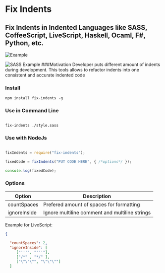# Fix Indents 
## Fix Indents in Indented Languages like SASS, CoffeeScript, LiveScript, Haskell, Ocaml, F#, Python, etc.

![Example](https://content.screencast.com/users/a.stegno/folders/Jing/media/c4b5c81d-de94-45cf-be2a-85039d3cdaac/00000110.png)


![SASS Example](https://content.screencast.com/users/a.stegno/folders/Jing/media/d6bd983c-bf5b-46a2-b78f-677fea5ef295/00000111.png)
###Motivation
Developer puts different amount of indents during development. This tools allows to refactor indents into one consistent and accurate indented code

### Install
```
npm install fix-indents -g
```

### Use in Command Line
```sh

fix-indents ./style.sass

```

### Use with NodeJs
```Javascript

fixIndents = require("fix-indents");

fixedCode = fixIndents("PUT CODE HERE", { /*options*/ });

console.log(fixedCode);

```

### Options

Option | Description
---  | ---
countSpaces | Prefered amount of spaces for formatting
ignoreInside | Ignore multiline comment and multiline strings


Example for LiveScript:

```JSON
{ 
  
  "countSpaces": 2,
  "ignoreInside": [
     ["'''", "'''"],
     ["/*" , "*/" ],
     ["\"\"\"", "\"\"\""]
  ]
```